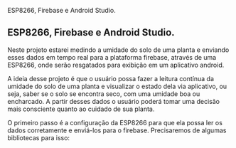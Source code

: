 ESP8266, Firebase e Android Studio.

## ESP8266, Firebase e Android Studio.

Neste projeto estarei medindo a umidade do solo de uma planta e enviando esses dados em tempo real para a plataforma firebase, através de uma ESP8266, onde serão resgatados para exibição em um aplicativo android.

A ideia desse projeto é que o usuário possa fazer a leitura contínua da umidade do solo de uma planta e visualizar o estado dela via aplicativo, ou seja, saber se o solo se encontra seco, com uma umidade boa ou encharcado. A partir desses dados o usuário poderá tomar uma decisão mais consciente quanto ao cuidado de sua planta. 

O primeiro passo é a configuração da ESP8266 para que ela possa ler os dados corretamente e enviá-los para o firebase. Precisaremos de algumas bibliotecas para isso: